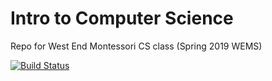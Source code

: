 # Intro to Computer Science
Repo for West End Montessori CS class (Spring 2019 WEMS)

[![Build Status](https://travis-ci.org/wray/code_em.svg?branch=master)](https://travis-ci.org/wray/code_em)
